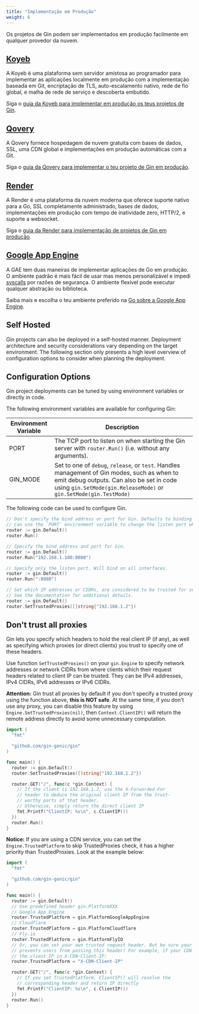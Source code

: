 ```yaml
---
title: "Implementação em Produção"
weight: 6
---
```


Os projetos de Gin podem ser implementados em produção facilmente em qualquer provedor da nuvem.

## [Koyeb](https://www.koyeb.com)

A Koyeb é uma plataforma sem servidor amistosa ao programador para implementar as aplicações localmente em produção com a implementação baseada em Git, encriptação de TLS, auto-escalamento nativo, rede de fio global, e malha de rede de serviço e descoberta embutido.

Siga o [guia da Koyeb para implementar em produção os teus projetos de Gin](https://www.koyeb.com/tutorials/deploy-go-gin-on-koyeb).

## [Qovery](https://www.qovery.com)

A Qovery fornece hospedagem de nuvem gratuita com bases de dados, SSL, uma CDN global e implementações em produção automáticas com a Git.

Siga o [guia da Qovery para implementar o teu projeto de Gin em produção](https://docs.qovery.com/guides/tutorial/deploy-gin-with-postgresql/).

## [Render](https://render.com)

A Render é uma plataforma da nuvem moderna que oferece suporte nativo para a Go, SSL completamente administrado, bases de dados, implementações em produção com tempo de inatividade zero, HTTP/2, e suporte a websocket.

Siga o [guia da Render para implementação de projetos de Gin em produção](https://render.com/docs/deploy-go-gin).

## [Google App Engine](https://cloud.google.com/appengine/)

A GAE tem duas maneiras de implementar aplicações de Go em produção. O ambiente padrão é mais fácil de usar mas menos personalizável e impedi [syscalls](https://github.com/gin-gonic/gin/issues/1639) por razões de segurança. O ambiente flexível pode executar qualquer abstração ou biblioteca.

Saiba mais e escolha o teu ambiente preferido na [Go sobre a Google App Engine](https://cloud.google.com/appengine/docs/go/).

## Self Hosted

Gin projects can also be deployed in a self-hosted manner. Deployment architecture and security considerations vary depending on the target environment. The following section only presents a high level overview of configuration options to consider when planning the deployment.

## Configuration Options

Gin project deployments can be tuned by using environment variables or directly in code.

The following environment variables are available for configuring Gin:

| Environment Variable | Description                                                                                                                                                                                                   |
| -------------------- | ------------------------------------------------------------------------------------------------------------------------------------------------------------------------------------------------------------- |
| PORT                 | The TCP port to listen on when starting the Gin server with `router.Run()` (i.e. without any arguments).                                                                                                      |
| GIN_MODE             | Set to one of `debug`, `release`, or `test`. Handles management of Gin modes, such as when to emit debug outputs. Can also be set in code using `gin.SetMode(gin.ReleaseMode)` or `gin.SetMode(gin.TestMode)` |

The following code can be used to configure Gin.

```go
// Don't specify the bind address or port for Gin. Defaults to binding on all interfaces on port 8080.
// Can use the `PORT` environment variable to change the listen port when using `Run()` without any arguments.
router := gin.Default()
router.Run()

// Specify the bind address and port for Gin.
router := gin.Default()
router.Run("192.168.1.100:8080")

// Specify only the listen port. Will bind on all interfaces.
router := gin.Default()
router.Run(":8080")

// Set which IP addresses or CIDRs, are considered to be trusted for setting headers to document real client IP addresses.
// See the documentation for additional details.
router := gin.Default()
router.SetTrustedProxies([]string{"192.168.1.2"})
```

## Don't trust all proxies

Gin lets you specify which headers to hold the real client IP (if any),
as well as specifying which proxies (or direct clients) you trust to
specify one of these headers.

Use function `SetTrustedProxies()` on your `gin.Engine` to specify network addresses
or network CIDRs from where clients which their request headers related to client
IP can be trusted. They can be IPv4 addresses, IPv4 CIDRs, IPv6 addresses or
IPv6 CIDRs.

**Attention:** Gin trust all proxies by default if you don't specify a trusted
proxy using the function above, **this is NOT safe**. At the same time, if you don't
use any proxy, you can disable this feature by using `Engine.SetTrustedProxies(nil)`,
then `Context.ClientIP()` will return the remote address directly to avoid some
unnecessary computation.

```go
import (
  "fmt"

  "github.com/gin-gonic/gin"
)

func main() {
  router := gin.Default()
  router.SetTrustedProxies([]string{"192.168.1.2"})

  router.GET("/", func(c *gin.Context) {
    // If the client is 192.168.1.2, use the X-Forwarded-For
    // header to deduce the original client IP from the trust-
    // worthy parts of that header.
    // Otherwise, simply return the direct client IP
    fmt.Printf("ClientIP: %s\n", c.ClientIP())
  })
  router.Run()
}
```

**Notice:** If you are using a CDN service, you can set the `Engine.TrustedPlatform`
to skip TrustedProxies check, it has a higher priority than TrustedProxies.
Look at the example below:

```go
import (
  "fmt"

  "github.com/gin-gonic/gin"
)

func main() {
  router := gin.Default()
  // Use predefined header gin.PlatformXXX
  // Google App Engine
  router.TrustedPlatform = gin.PlatformGoogleAppEngine
  // Cloudflare
  router.TrustedPlatform = gin.PlatformCloudflare
  // Fly.io
  router.TrustedPlatform = gin.PlatformFlyIO
  // Or, you can set your own trusted request header. But be sure your CDN
  // prevents users from passing this header! For example, if your CDN puts
  // the client IP in X-CDN-Client-IP:
  router.TrustedPlatform = "X-CDN-Client-IP"

  router.GET("/", func(c *gin.Context) {
    // If you set TrustedPlatform, ClientIP() will resolve the
    // corresponding header and return IP directly
    fmt.Printf("ClientIP: %s\n", c.ClientIP())
  })
  router.Run()
}
```
